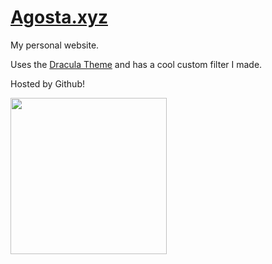 # [Agosta.xyz](https://agosta.xyz)  
  
My personal website.  
  
Uses the [Dracula Theme](https://draculatheme.com/) and has a cool custom filter I made.
  
Hosted by Github!  
  
<img alt="" src="https://agosta.xyz/assets/images/social.png" height="250px">
